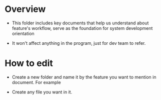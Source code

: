 # Overview
- This folder includes key documents that help us understand about feature's workflow, serve as the foundation for system development orientation

- It won't affect anything in the program, just for dev team to refer.

# How to edit
- Create a new folder and name it by the feature you want to mention in document. For example

- Create any file you want in it.